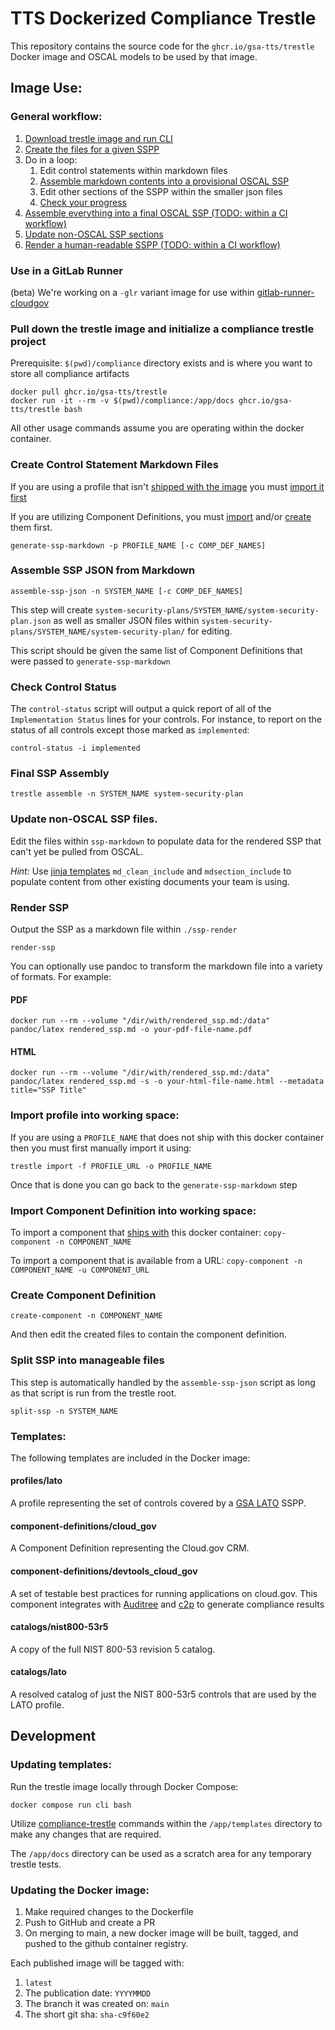 # TTS Dockerized Compliance Trestle

This repository contains the source code for the `ghcr.io/gsa-tts/trestle` Docker image and OSCAL models to be used by that image.

## Image Use:

### General workflow:

1. [Download trestle image and run CLI](#pull-down-the-trestle-image-and-initialize-a-compliance-trestle-project)
1. [Create the files for a given SSPP](#create-control-statement-markdown-files)
1. Do in a loop:
    1. Edit control statements within markdown files
    1. [Assemble markdown contents into a provisional OSCAL SSP](#assemble-ssp-json-from-markdown)
    1. Edit other sections of the SSPP within the smaller json files
    1. [Check your progress](#check-control-status)
1. [Assemble everything into a final OSCAL SSP (TODO: within a CI workflow)](#final-ssp-assembly)
1. [Update non-OSCAL SSP sections](#update-non-oscal-ssp-files)
1. [Render a human-readable SSPP (TODO: within a CI workflow)](#render-ssp)

### Use in a GitLab Runner

(beta) We're working on a `-glr` variant image for use within [gitlab-runner-cloudgov](https://github.com/gsa-tts/gitlab-runner-cloudgov)

### Pull down the trestle image and initialize a compliance trestle project

Prerequisite: `$(pwd)/compliance` directory exists and is where you want to store all compliance artifacts

```
docker pull ghcr.io/gsa-tts/trestle
docker run -it --rm -v $(pwd)/compliance:/app/docs ghcr.io/gsa-tts/trestle bash
```

All other usage commands assume you are operating within the docker container.

### Create Control Statement Markdown Files

If you are using a profile that isn't [shipped with the image](#templates) you must [import it first](#import-profile-into-working-space)

If you are utilizing Component Definitions, you must [import](#import-component-definition-into-working-space) and/or [create](#create-component-definition) them first.

`generate-ssp-markdown -p PROFILE_NAME [-c COMP_DEF_NAMES]`


### Assemble SSP JSON from Markdown

`assemble-ssp-json -n SYSTEM_NAME [-c COMP_DEF_NAMES]`

This step will create `system-security-plans/SYSTEM_NAME/system-security-plan.json` as well as smaller JSON files within `system-security-plans/SYSTEM_NAME/system-security-plan/` for editing.

This script should be given the same list of Component Definitions that were passed to `generate-ssp-markdown`

### Check Control Status

The `control-status` script will output a quick report of all of the `Implementation Status` lines for your controls. For instance, to report on the status of all controls except those marked as `implemented`:

`control-status -i implemented`


### Final SSP Assembly

`trestle assemble -n SYSTEM_NAME system-security-plan`

### Update non-OSCAL SSP files.

Edit the files within `ssp-markdown` to populate data for the rendered SSP that can't yet be pulled from OSCAL.

*Hint:* Use [jinja templates](https://oscal-compass.github.io/compliance-trestle/trestle_author_jinja/#custom-jinja-tags) `md_clean_include` and `mdsection_include` to populate content from other existing documents your team is using.

### Render SSP

Output the SSP as a markdown file within `./ssp-render`

`render-ssp`

You can optionally use pandoc to transform the markdown file into a variety of formats. For example:

#### PDF

`docker run --rm --volume "/dir/with/rendered_ssp.md:/data" pandoc/latex rendered_ssp.md -o your-pdf-file-name.pdf`

#### HTML

`docker run --rm --volume "/dir/with/rendered_ssp.md:/data" pandoc/latex rendered_ssp.md -s -o your-html-file-name.html --metadata title="SSP Title"`

### Import profile into working space:

If you are using a `PROFILE_NAME` that does not ship with this docker container then you must first manually import it using:

`trestle import -f PROFILE_URL -o PROFILE_NAME`

Once that is done you can go back to the `generate-ssp-markdown` step

### Import Component Definition into working space:

To import a component that [ships with](#templates) this docker container: `copy-component -n COMPONENT_NAME`

To import a component that is available from a URL: `copy-component -n COMPONENT_NAME -u COMPONENT_URL`

### Create Component Definition

`create-component -n COMPONENT_NAME`

And then edit the created files to contain the component definition.

### Split SSP into manageable files

This step is automatically handled by the `assemble-ssp-json` script as long as that script is run from the trestle root.

`split-ssp -n SYSTEM_NAME`

### Templates:

The following templates are included in the Docker image:

#### profiles/lato

A profile representing the set of controls covered by a [GSA LATO](https://www.gsa.gov/system/files/Lightweight-Security-Authorization-Process-%28LATO%29%20%5BCIO-IT-Security-14-68-Rev-7%5D%2009-17-2021docx%20%281%29.pdf) SSPP.

#### component-definitions/cloud_gov

A Component Definition representing the Cloud.gov CRM.

#### component-definitions/devtools_cloud_gov

A set of testable best practices for running applications on cloud.gov. This component integrates with [Auditree](https://auditree.github.io/) and [c2p](https://github.com/oscal-compass/compliance-to-policy) to generate compliance results

#### catalogs/nist800-53r5

A copy of the full NIST 800-53 revision 5 catalog.

#### catalogs/lato

A resolved catalog of just the NIST 800-53r5 controls that are used by the LATO profile.

## Development

### Updating templates:

Run the trestle image locally through Docker Compose:

`docker compose run cli bash`

Utilize [compliance-trestle](https://oscal-compass.github.io/compliance-trestle/) commands within the `/app/templates` directory to make any changes that are required.

The `/app/docs` directory can be used as a scratch area for any temporary trestle tests.

### Updating the Docker image:

1. Make required changes to the Dockerfile
1. Push to GitHub and create a PR
1. On merging to main, a new docker image will be built, tagged, and pushed to the github container registry.

Each published image will be tagged with:

1. `latest`
1. The publication date: `YYYYMMDD`
1. The branch it was created on: `main`
1. The short git sha: `sha-c9f60e2`
